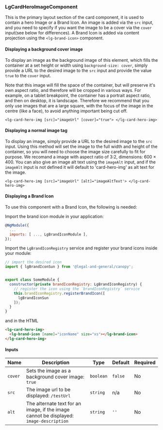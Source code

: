 ### LgCardHeroImageComponent

This is the primary layout section of the card component, it is used to contain a hero Image or a Brand Icon.
An image is added via the `src` input, and you need to specify if you want the image to be a cover via the `cover` input(see below for differences). A Brand Icon is added via content projection using the `<lg-brand-icon>` component.

#### Displaying a background cover image
To display an image as the background image of this element, which fills the container at a set height or width using `background-size: cover`, simply provide a URL to the desired image to the `src` input and provide the value `true` to the `cover` input.

Note that this image will fill the space of the container, but will preserve it's own aspect ratio, and therefore will be cropped in various ways. For example, on a tablet breakpoint, the container has a portrait aspect ratio, and then on desktop, it is landscape. Therefore we recommend that you only use images that are a large square, with the focus of the image in the centre (like a face), to avoid anything important being cut off.

``
<lg-card-hero-img [src]="imageUrl" [cover]="true">
</lg-card-hero-img>
``

#### Displaying a normal image tag
To display an image, simply provide a URL to the desired image to the `src` input. Using this method will set the image to the
full width and height of the container, so you will need to choose the image size carefully to fit for purpose. We recomand a image with aspect ratio of
3:2, dimensions: 600 × 400. You can also give an image alt text using the `imageAlt` input, and if the `imageAlt` input is not defined it will default
to 'card-hero-img' as alt text for the image.

``
<lg-card-hero-img [src]="imageUrl" [alt]="imageAltText'>
</lg-card-hero-img>
``

#### Displaying a Brand Icon
To use this component with a Brand Icon, the following is needed:

Import the brand icon module in your application:

```js
@NgModule({
  ...
  imports: [ ..., LgBrandIconModule ],
});
```

Import the `LgBrandIconRegistry` service and register your brand icons inside your module:

```js
// import the desired icon
import { lgBrandIconSun } from '@legal-and-general/canopy';


export class SomeModule {
  constructor(private brandIconRegistry: LgBrandIconRegistry) {
    // register the icon using the `brandIconRegistry` service
    this.brandIconRegistry.registerBrandIcon([
      lgBrandIconSun
    ]);
  }
}
```

and in the HTML
```html
<lg-card-hero-img>
  <lg-brand-icon [name]="iconName" size="xs"></lg-brand-icon>
</lg-card-hero-img>
```

#### Inputs

| Name      | Description                                                                             | Type     | Default          | Required |
|-----------|-----------------------------------------------------------------------------------------|----------|------------------|----------|
|  `cover`  | Sets the image as a background cover image: `true`                                      | `boolean`| `false`          | No       |
|   `src`   | The image url to be displayed: `/testUrl`                                               | `string` | n/a              | No       |
|   `alt`   | The alternate text for an image, if the image cannot be displayed: `image-description`      | `string` | `''`             | No       |
